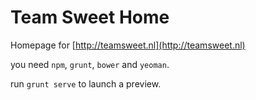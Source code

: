 # Team Sweet Home
Homepage for [http://teamsweet.nl](http://teamsweet.nl)

you need `npm`, `grunt`, `bower` and `yeoman`.

run `grunt serve` to launch a preview.
